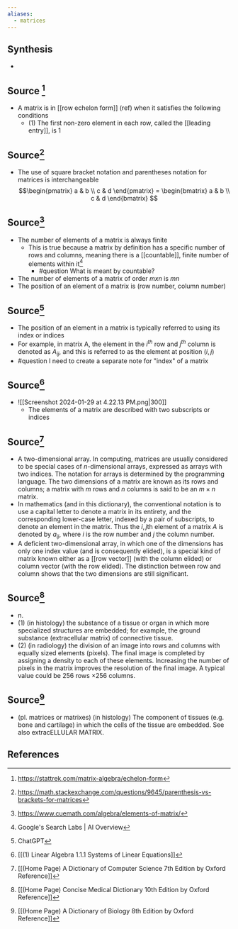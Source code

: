 ```yaml
---
aliases:
  - matrices
---
```

## Synthesis
- 
## Source [^1]
- A matrix is in [[row echelon form]] (ref) when it satisfies the following conditions
	- (1) The first non-zero element in each row, called the [[leading entry]], is 1

## Source[^2]
- The use of square bracket notation and parentheses notation for matrices is interchangeable
$$\begin{pmatrix} a & b \\ c & d \end{pmatrix} = \begin{bmatrix} a & b \\ c & d \end{bmatrix} $$
## Source[^3]
- The number of elements of a matrix is always finite
	- This is true because a matrix by definition has a specific number of rows and columns, meaning there is a [[countable]], finite number of elements within it[^5]
		- #question What is meant by countable?
- The number of elements of a matrix of order $mxn$ is $mn$ 
- The position of an element of a matrix is (row number, column number)

## Source[^4]
- The position of an element in a matrix is typically referred to using its index or indices
- For example, in matrix A, the element in the $i^{th}$ row and $j^{th}$ column is denoted as $A_{ij}$, and this is referred to as the element at position $(i, j)$ 
- #question I need to create a separate note for "index" of a matrix

## Source[^6]
- ![[Screenshot 2024-01-29 at 4.22.13 PM.png|300]]
	- The elements of a matrix are described with two subscripts or indices

## Source[^7]
- A two-dimensional array. In computing, matrices are usually considered to be special cases of $n$-dimensional arrays, expressed as arrays with two indices. The notation for arrays is determined by the programming language. The two dimensions of a matrix are known as its rows and columns; a matrix with $m$ rows and $n$ columns is said to be an $m \times n$ matrix.
- In mathematics (and in this dictionary), the conventional notation is to use a capital letter to denote a matrix in its entirety, and the corresponding lower-case letter, indexed by a pair of subscripts, to denote an element in the matrix. Thus the $i,j$th element of a matrix $A$ is denoted by $a_{i j}$, where $i$ is the row number and $j$ the column number.
- A deficient two-dimensional array, in which one of the dimensions has only one index value (and is consequently elided), is a special kind of matrix known either as a [[row vector]] (with the column elided) or column vector (with the row elided). The distinction between row and column shows that the two dimensions are still significant.
## Source[^8]
- n. 
- (1) (in histology) the substance of a tissue or organ in which more specialized structures are embedded; for example, the ground substance (extracellular matrix) of connective tissue. 
- (2) (in radiology) the division of an image into rows and columns with equally sized elements (pixels). The final image is completed by assigning a density to each of these elements. Increasing the number of pixels in the matrix improves the resolution of the final image. A typical value could be 256 rows $\times 256$ columns.

## Source[^9]
- (pl. matrices or matrixes) (in histology) The component of tissues (e.g. bone and cartilage) in which the cells of the tissue are embedded. See also extracELLULAR MATRIX.
## References

[^1]: https://stattrek.com/matrix-algebra/echelon-form
[^2]: https://math.stackexchange.com/questions/9645/parenthesis-vs-brackets-for-matrices
[^3]: https://www.cuemath.com/algebra/elements-of-matrix/
[^4]: ChatGPT
[^5]: Google's Search Labs | AI Overview
[^6]: [[(1) Linear Algebra 1.1.1 Systems of Linear Equations]]
[^7]: [[(Home Page) A Dictionary of Computer Science 7th Edition by Oxford Reference]]
[^8]: [[(Home Page) Concise Medical Dictionary 10th Edition by Oxford Reference]]
[^9]: [[(Home Page) A Dictionary of Biology 8th Edition by Oxford Reference]]